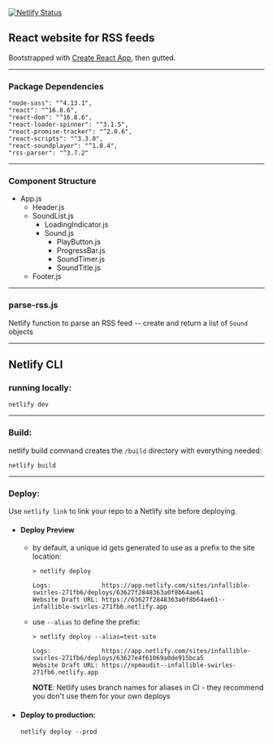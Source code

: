 [![Netlify Status](https://api.netlify.com/api/v1/badges/2f44b19a-4cfc-4887-8795-b04a3a01e34f/deploy-status)](https://app.netlify.com/sites/infallible-swirles-271fb6/deploys)

## React website for RSS feeds

Bootstrapped with [Create React App](https://github.com/facebook/create-react-app), then gutted.

---

### **Package Dependencies**

    "node-sass": "^4.13.1",
    "react": "^16.8.6",
    "react-dom": "^16.8.6",
    "react-loader-spinner": "^3.1.5",
    "react-promise-tracker": "^2.0.6",
    "react-scripts": "^3.3.0",
    "react-soundplayer": "^1.0.4",
    "rss-parser": "^3.7.2"

---

### **Component Structure**

- App.js
    - Header.js
    - SoundList.js
        - LoadingIndicator.js
        - Sound.js
            - PlayButton.js
            - ProgressBar.js
            - SoundTimer.js
            - SoundTitle.js
    - Footer.js

---

### parse-rss.js

Netlify function to parse an RSS feed -- create and return a list of `Sound` objects

---

## Netlify CLI

### running locally: 

```
netlify dev
```

---

### Build: 

netlify build command creates the `/build` directory with everything needed: 
```
netlify build
```

---

### Deploy: 

Use `netlify link` to link your repo to a Netlify site before deploying. 

-   #### Deploy Preview

    - by default, a unique id gets generated to use as a prefix to the site location: 

      ```
      > netlify deploy

      Logs:              https://app.netlify.com/sites/infallible-swirles-271fb6/deploys/63627f2848363a0f8b64ae61
      Website Draft URL: https://63627f2848363a0f8b64ae61--infallible-swirles-271fb6.netlify.app
      ```

    - use `--alias` to define the prefix: 
      

      ```
      > netlify deploy --alias=test-site

      Logs:              https://app.netlify.com/sites/infallible-swirles-271fb6/deploys/63627e4f61069a0de915bca5
      Website Draft URL: https://npmaudit--infallible-swirles-271fb6.netlify.app
      ```

      **NOTE**: Netlify uses branch names for aliases in CI - they recommend you don't use them for your own deploys


  - #### Deploy to production: 

    ```
    netlify deploy --prod
    ```

